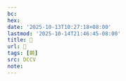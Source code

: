 ```yaml
---
bc:
hex:
date: '2025-10-13T10:27:18+08:00'
lastmod: '2025-10-14T21:46:45-08:00'
title: 􂘝
url: 􂘝
tags: [饒]
src: DCCV
note:
---
```

